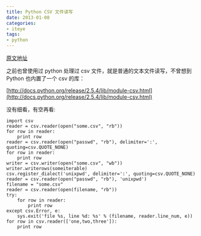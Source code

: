 ```yaml
---
title: Python CSV 文件读写
date: 2013-01-08
categories:
- iteye
tags:
- python
---
```


[原文地址](http://fiftyk.iteye.com/admin/blogs/1766530)

之前也曾使用过 python 处理过 csv 文件，就是普通的文本文件读写，不曾想到 Python 也内置了一个 csv 的库：
 
[http://docs.python.org/release/2.5.4/lib/module-csv.html](http://docs.python.org/release/2.5.4/lib/module-csv.html)
 
没有细看，有空再看:

```
import csv
reader = csv.reader(open("some.csv", "rb"))
for row in reader:
    print row
reader = csv.reader(open("passwd", "rb"), delimiter=':', quoting=csv.QUOTE_NONE)
for row in reader:
    print row
writer = csv.writer(open("some.csv", "wb"))
writer.writerows(someiterable)
csv.register_dialect('unixpwd', delimiter=':', quoting=csv.QUOTE_NONE)
reader = csv.reader(open("passwd", "rb"), 'unixpwd')
filename = "some.csv"
reader = csv.reader(open(filename, "rb"))
try:
    for row in reader:
        print row
except csv.Error, e:
    sys.exit('file %s, line %d: %s' % (filename, reader.line_num, e))
for row in csv.reader(['one,two,three']):
    print row
```